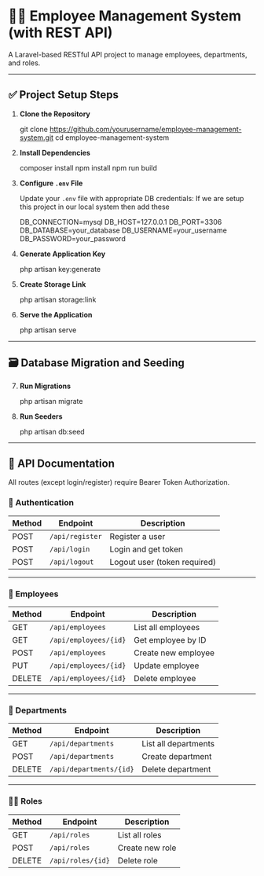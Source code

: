 # 👨‍💼 Employee Management System (with REST API)

A Laravel-based RESTful API project to manage employees, departments, and roles.

---

## ✅ Project Setup Steps

1. **Clone the Repository**

   git clone https://github.com/yourusername/employee-management-system.git
   cd employee-management-system

2. **Install Dependencies**

   composer install
   npm install
   npm run build

3. **Configure `.env` File**

   Update your `.env` file with appropriate DB credentials:
   If we are setup this project in our local system then add these

   DB_CONNECTION=mysql
   DB_HOST=127.0.0.1
   DB_PORT=3306
   DB_DATABASE=your_database
   DB_USERNAME=your_username
   DB_PASSWORD=your_password

4. **Generate Application Key**

   php artisan key:generate

5. **Create Storage Link**

   php artisan storage:link

6. **Serve the Application**

   php artisan serve

---

## 🗃️ Database Migration and Seeding

7. **Run Migrations**

   php artisan migrate

8. **Run Seeders**

   php artisan db:seed

---

## 📑 API Documentation

All routes (except login/register) require Bearer Token Authorization.

### 🔐 Authentication

| Method | Endpoint        | Description                  |
| ------ | --------------- | ---------------------------- |
| POST   | `/api/register` | Register a user              |
| POST   | `/api/login`    | Login and get token          |
| POST   | `/api/logout`   | Logout user (token required) |

---

### 👤 Employees

| Method | Endpoint              | Description         |
| ------ | --------------------- | ------------------- |
| GET    | `/api/employees`      | List all employees  |
| GET    | `/api/employees/{id}` | Get employee by ID  |
| POST   | `/api/employees`      | Create new employee |
| PUT    | `/api/employees/{id}` | Update employee     |
| DELETE | `/api/employees/{id}` | Delete employee     |

---

### 🏢 Departments

| Method | Endpoint                | Description          |
| ------ | ----------------------- | -------------------- |
| GET    | `/api/departments`      | List all departments |
| POST   | `/api/departments`      | Create department    |
| DELETE | `/api/departments/{id}` | Delete department    |

---

### 🧑‍💼 Roles

| Method | Endpoint          | Description     |
| ------ | ----------------- | --------------- |
| GET    | `/api/roles`      | List all roles  |
| POST   | `/api/roles`      | Create new role |
| DELETE | `/api/roles/{id}` | Delete role     |
